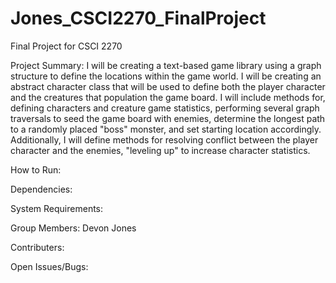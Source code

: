 # Jones_CSCI2270_FinalProject
Final Project for CSCI 2270

Project Summary:
I will be creating a text-based game library using a graph structure to define the locations within the game world. I will be creating an abstract character class that will be used to
define both the player character and the creatures that population the game board. I will include methods for, defining characters and creature game statistics, performing several graph traversals to seed the game board with
enemies, determine the longest path to a randomly placed "boss" monster, and set starting location accordingly. Additionally, I will define methods for resolving conflict between
the player character and the enemies, "leveling up" to increase character statistics.

How to Run:


Dependencies:


System Requirements:

Group Members:
Devon Jones

Contributers:

Open Issues/Bugs:
